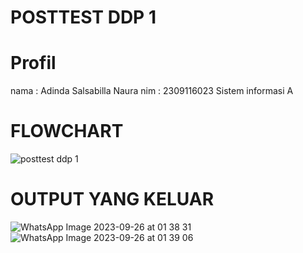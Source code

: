 # POSTTEST DDP 1
# Profil
nama : Adinda Salsabilla Naura
nim : 2309116023
Sistem informasi A

# FLOWCHART
![posttest ddp 1](https://github.com/salsabllanr/DDP/assets/144398756/46da181a-015c-4b4b-84c3-840311cda24b)

# OUTPUT YANG KELUAR
![WhatsApp Image 2023-09-26 at 01 38 31](https://github.com/salsabllanr/DDP/assets/144398756/00d999fb-09ae-46c4-8386-b8e4aa25eea3)
![WhatsApp Image 2023-09-26 at 01 39 06](https://github.com/salsabllanr/DDP/assets/144398756/2f242a23-d401-4d36-941d-eb5e15157119)

